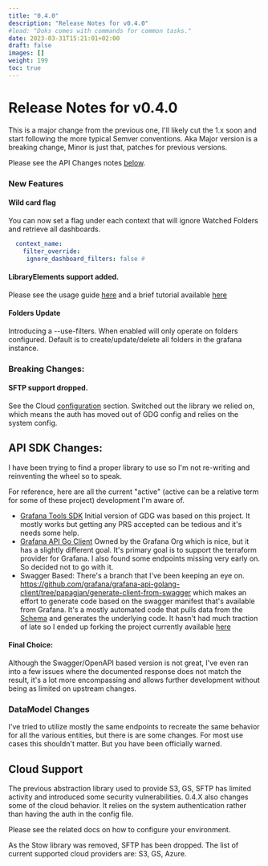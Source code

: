 ```yaml
---
title: "0.4.0"
description: "Release Notes for v0.4.0"
#lead: "Doks comes with commands for common tasks."
date: 2023-03-31T15:21:01+02:00
draft: false
images: []
weight: 199
toc: true
---
```

# Release Notes for v0.4.0

This is a major change from the previous one, I'll likely cut the 1.x soon and start following the more typical Semver conventions.  Aka Major version is a breaking change, Minor is just that, patches for previous versions.  

Please see the API Changes notes [below](https://software.es.net/gdg/docs/releases/gdg_0.4.0/#api-sdk-changes).

### New Features

#### Wild card flag
 
 You can now set a flag under each context that will ignore Watched Folders and retrieve all dashboards.

 ```yaml
   context_name:
     filter_override:
      ignore_dashboard_filters: false # 
```      
#### LibraryElements support added.  

Please see the usage guide [here](https://software.es.net/gdg/docs/gdg/usage_guide/#library-elements) and a brief tutorial available [here](https://software.es.net/gdg/docs/tutorials/library_elements/)

#### Folders Update

Introducing a --use-filters.  When enabled will only operate on folders configured.  Default is to create/update/delete all folders in the grafana instance.

### Breaking Changes:

#### SFTP support dropped.  

See the Cloud [configuration](https://software.es.net/gdg/docs/gdg/cloud_configuration/) section.  Switched out the library we relied on, which means the auth has moved out of GDG config and relies on the system config.

## API SDK Changes:

I have been trying to find a proper library to use so I'm not re-writing and reinventing the wheel so to speak. 

For reference, here are all the current "active" (active can be a relative term for some of these project) development I'm aware of.

  - [Grafana Tools SDK](https://github.com/grafana-tools/sdk) Initial version of GDG was based on this project.  It mostly works but getting any PRS accepted can be tedious and it's needs some help.  
  - [Grafana API Go Client](https://github.com/grafana/grafana-api-golang-client) Owned by the Grafana Org which is nice, but it has a slightly different goal.  It's primary goal is to support the terraform provider for Grafana.  I also found some endpoints missing very early on.  So decided not to go with it.
  - Swagger Based:  There's a branch that I've been keeping an eye on.  https://github.com/grafana/grafana-api-golang-client/tree/papagian/generate-client-from-swagger which makes an effort to generate code based on the swagger manifest that's available from Grafana.  It's a mostly automated code that pulls data from the [Schema](https://github.com/grafana/grafana/blob/main/public/api-merged.json) and generates the underlying code.  It hasn't had much traction of late so I ended up forking the project currently available [here](https://github.com/esnet/grafana-swagger-api-golang)

#### Final Choice:

Although the Swagger/OpenAPI based version is not great, I've even ran into a few issues where the documented response 
does not match the result, it's a lot more encompassing and allows further development without being as limited on upstream changes.

### DataModel Changes

I've tried to utilize mostly the same endpoints to recreate the same behavior for all the various entities, but there 
is are some changes.  For most use cases this shouldn't matter.  But you have been officially warned.

## Cloud Support

The previous abstraction library used to provide S3, GS, SFTP has limited activity and introduced some security vulnerabilities.  0.4.X also 
changes some of the cloud behavior.  It relies on the system authentication rather than having the auth in the config file.

Please see the related docs on how to configure your environment.

As the Stow library was removed, SFTP has been dropped.  The list of current supported cloud providers are: S3, GS, Azure.


